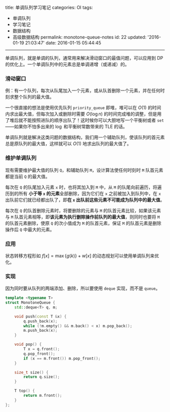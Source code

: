 title: 单调队列学习笔记
categories: OI
tags: 
  - 单调队列
  - 学习笔记
  - 数据结构
  - 高级数据结构
permalink: monotone-queue-notes
id: 22
updated: '2016-01-19 21:03:47'
date: 2016-01-15 05:44:45
---

单调队列，就是单调的队列，通常用来解决滑动窗口的最值问题，可以应用到 DP 的优化上。一个单调队列中的元素总是单调递增（或递减）的。

<!-- more -->

### 滑动窗口
例：有一个队列，每次从队尾加入一个元素，或从队首删除一个元素，并在任何时刻求整个队列的最大值。

一个很直接的想法是使用优先队列 `priority_queue` 即堆，堆可以在 $O(1)$ 的时间内求出最大值，但每次加入或删除时需要 $O({\log}n)$ 的时间完成堆的调整，但是用了堆后就不能按照进队的顺序出队了！这时候你可以大胆地写一个平衡树或者 `set`——如果你不怕多出来的 $\log$ 和平衡树常数带来的 TLE 的话。

单调队列就是解决这类问题的数据结构，我们用一个辅助队列，使该队列的首元素总是原队列的最大值，这样就可以 $O(1)$ 地求出队列的最大值了。

### 维护单调队列
现有需要维护最大值的队列 `Q`，和辅助队列 `M`，设计算法使任何时刻时 `M` 队首元素都是当前 `Q` 的最大值。

每次在 `Q` 的队尾加入元素 `x` 时，也将其加入到 `M` 中，从 `M` 的队尾向前遍历，将遍历到的所有 **小于等 `x` 的元素**全部删除，因为它们在 `x` 之前被加入到队列中，在 `x` 出队前它们就已经都出队了，即**在 `x` 出队前这些元素不可能成为队列中的最大值**。

每次在 `Q` 的队首删除元素时，将要删除的元素与 `M` 的队首元素比较，如果该元素与 `M` 队首元素相等，即**该元素为执行删除操作前队列的最大值**，则同时也要将 `M` 的队首元素删除，使原 `Q` 的次小值成为 `M` 的队首元素，保证 `M` 的队首元素是删除操作后 `Q` 中最大的元素。

### 应用
状态转移方程形如 $f[x]=\max\{g(k)\}+w[x]$ 的动态规划可以使用单调队列来优化。

### 实现
因为同时要从队列的两端添加、删除，所以要使用 `deque` 实现，而不是 `queue`。
```c++
template <typename T>
struct MonotoneQueue {
	std::deque<T> q, m;

	void push(const T &x) {
		q.push_back(x);
		while (!m.empty() && m.back() < x) m.pop_back();
		m.push_back(x);
	}

	void pop() {
		T x = q.front();
		q.pop_front();
		if (x == m.front()) m.pop_front();
	}

	size_t size() {
		return q.size();
	}

	T top() {
		return m.front();
	}
};
```